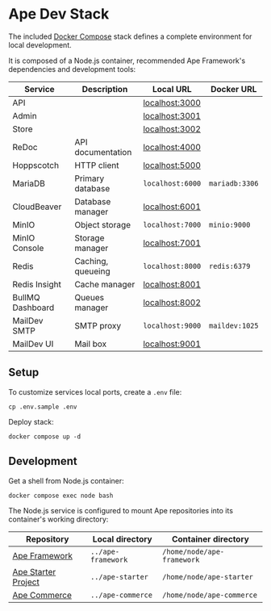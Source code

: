 # Ape Dev Stack

The included [Docker Compose](https://docs.docker.com/compose) stack defines a complete environment for local development.

It is composed of a Node.js container, recommended Ape Framework's dependencies and development tools:

| Service          | Description       | Local URL                               | Docker URL     |
| ---------------- | ----------------- | --------------------------------------- | -------------- |
| API              |                   | [localhost:3000](http://localhost:3000) |                |
| Admin            |                   | [localhost:3001](http://localhost:3001) |                |
| Store            |                   | [localhost:3002](http://localhost:3002) |                |
| ReDoc            | API documentation | [localhost:4000](http://localhost:4000) |                |
| Hoppscotch       | HTTP client       | [localhost:5000](http://localhost:5000) |                |
| MariaDB          | Primary database  | `localhost:6000`                        | `mariadb:3306` |
| CloudBeaver      | Database manager  | [localhost:6001](http://localhost:6001) |                |
| MinIO            | Object storage    | `localhost:7000`                        | `minio:9000`   |
| MinIO Console    | Storage manager   | [localhost:7001](http://localhost:7001) |                |
| Redis            | Caching, queueing | `localhost:8000`                        | `redis:6379`   |
| Redis Insight    | Cache manager     | [localhost:8001](http://localhost:8001) |                |
| BullMQ Dashboard | Queues manager    | [localhost:8002](http://localhost:8002) |                |
| MailDev SMTP     | SMTP proxy        | `localhost:9000`                        | `maildev:1025` |
| MailDev UI       | Mail box          | [localhost:9001](http://localhost:9001) |                |

## Setup

To customize services local ports, create a `.env` file:

```
cp .env.sample .env
```

Deploy stack:

```
docker compose up -d
```

## Development

Get a shell from Node.js container:

```
docker compose exec node bash
```

The Node.js service is configured to mount Ape repositories into its container's working directory:

| Repository                                                        | Local directory    | Container directory        |
| ----------------------------------------------------------------- | ------------------ | -------------------------- |
| [Ape Framework](https://github.com/ApeCommerce/ape-framework)     | `../ape-framework` | `/home/node/ape-framework` |
| [Ape Starter Project](https://github.com/ApeCommerce/ape-starter) | `../ape-starter`   | `/home/node/ape-starter`   |
| [Ape Commerce](https://github.com/ApeCommerce/ape-commerce)       | `../ape-commerce`  | `/home/node/ape-commerce`  |
